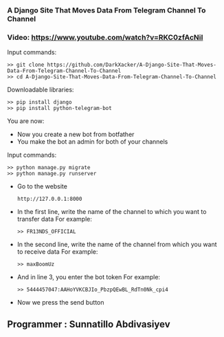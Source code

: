 ### A Django Site That Moves Data From Telegram Channel To Channel

### Video: https://www.youtube.com/watch?v=RKC0zfAcNiI

Input commands:

    >> git clone https://github.com/DarkXacker/A-Django-Site-That-Moves-Data-From-Telegram-Channel-To-Channel
    >> cd A-Django-Site-That-Moves-Data-From-Telegram-Channel-To-Channel

Downloadable libraries:
    
    >> pip install django
    >> pip install python-telegram-bot

You are now:
* Now you create a new bot from botfather
* You make the bot an admin for both of your channels

Input commands:
    
    >> python manage.py migrate
    >> python manage.py runserver

* Go to the website
    ```
    http://127.0.0.1:8000
    ```
* In the first line, write the name of the channel to which you want to transfer data For example:

    ```
    >> FR13NDS_OFFICIAL
    ```

* In the second line, write the name of the channel from which you want to receive data For example:

    ```
    >> maxBoomUz
    ```

* And in line 3, you enter the bot token For example:

    ```
    >> 5444457047:AAHoYVKCBJIo_PbzpQEwBL_RdTn0Nk_cpi4
    ```

* Now we press the send button

## __Programmer__ : Sunnatillo Abdivasiyev